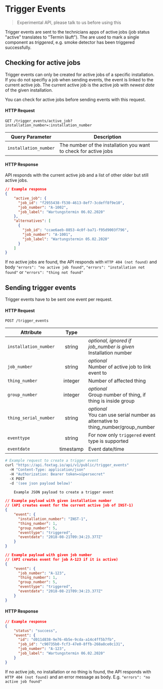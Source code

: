 # Trigger Events

> Experimental API, please talk to us before using this

Trigger events are sent to the technicians apps of active jobs (job status "active" translates to "Termin läuft"). The are used to mark a single component as *triggered*, e.g. smoke detector has been triggered successfully.

## Checking for active jobs

Trigger events can only be created for active jobs of a specific installation. If you do not specifiy a job when sending events, the event is linked to the current active job. The current active job is the active job with *newest date* of the given installation.

You can check for active jobs before sending events with this request.

#### HTTP Request

`GET /trigger_events/active_job?installation_number=:installation_number`

| Query Parameter    | Description |
| ------------ | ----- |  
| `installation_number`|  The number of the installation you want to check for active jobs |

#### HTTP Response

API responds with the current active job and a list of other older but still active jobs.



```json
// Example response
{
    "active_job": {
      "job_id": "f2955438-f530-4613-8ef7-3cdeff8f9e10", 
      "job_number": "A-1002", 
      "job_label": "Wartungstermin 06.02.2020"
    },
    "alternatives": [
      {
        "job_id": "ccae6aeb-8853-4c0f-ba71-f95d9003f796", 
        "job_number": "A-1001",
        "job_label": "Wartungstermin 05.02.2020"
      }
    ]
}
```

If no active jobs are found, the API responds with `HTTP 404 (not found)` and body `"errors": "no active job found"`, `"errors": "installation not found"` or `"errors": "thing not found"`


## Sending trigger events

Trigger events have to be sent one event per request.


#### HTTP Request

`POST /trigger_events`

| Attribute    | Type |       |
| ------------- |:----:| -----|  
| `installation_number`  |  string | *optional, ignored if job_number is given*<br>Installation number | 
| `job_number`  |  string |  *optional*<br>Number of active job to link event to  | 
| `thing_number`       |  integer |  Number of affected thing | 
| `group_number`   |   integer | *optional*<br>Group number of thing, if thing is inside group | 
| `thing_serial_number`    |  string |  *optional*<br>You can use serial number as alternative to thing_number/group_number | 
| `eventtype`  | string |  For now only `triggered` event type is supported |
| `eventdate`  | timestamp |  Event date/time |

```bash
# Example request to create a trigger event
curl "https://api.foxtag.io/api/v1/public/trigger_events"
  -H "Content-Type: application/json"
  -H "Authorization: Bearer token=süpersecret"
  -X POST
  -d '(see json payload below)'

    Example JSON payload to create a trigger event
```
```json
// Example payload with given installation number
// (API creates event for the current active job of INST-1)
{
    "event": {
      "installation_number": "INST-1",
      "thing_number": 1,
      "group_number": 5,
      "eventtype": "triggered",
      "eventdate": "2018-08-21T09:34:23.377Z"
    }
}
```
```json
// Example payload with given job number
// (API creates event for job A-123 if it is active)
{
    "event": {
      "job_number": "A-123",
      "thing_number": 1,
      "group_number": 5,
      "eventtype": "triggered",
      "eventdate": "2018-08-21T09:34:23.377Z"
    }
}
```

#### HTTP Response
```json
// Example response
{
    "status": "success",
    "event": {
      "id": "d011d838-9e76-4b5e-9cda-a14c4ff5b7fb",
      "job_id": "c90735b0-fcf3-47e0-8ffb-268a8ce0c131", 
      "job_number": "A-123", 
      "job_label": "Wartungstermin 06.02.2020"
    }
}
```

If no active job, no installation or no thing is found, the API responds with `HTTP 404 (not found)` and an error message as body. E.g. `"errors": "no active job found"`

